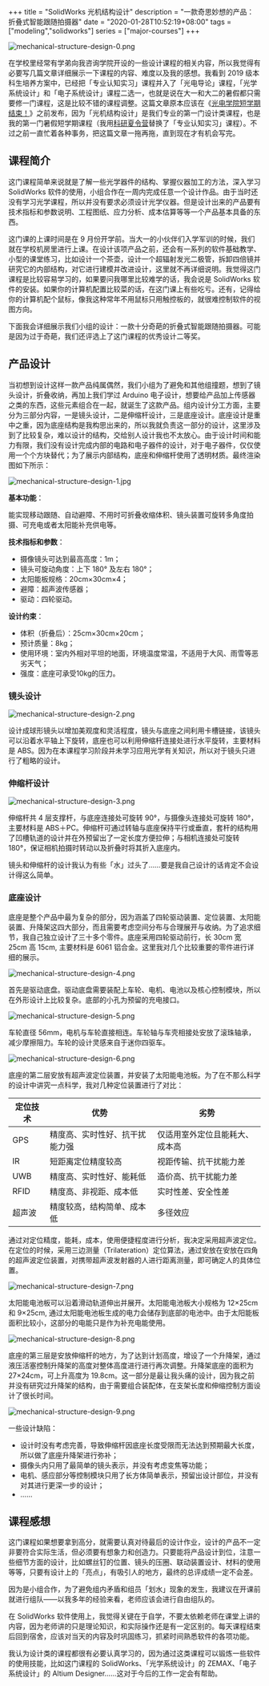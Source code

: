 +++
title = "SolidWorks 光机结构设计"
description = "一款奇思妙想的产品：折叠式智能跟随拍摄器"
date = "2020-01-28T10:52:19+08:00"
tags = ["modeling","solidworks"]
series = ["major-courses"]
+++

![mechanical-structure-design-0.png](/images/mechanical-structure-design-0.png)

在学校里经常有学弟向我咨询学院开设的一些设计课程的相关内容，所以我觉得有必要写几篇文章详细展示一下课程的内容、难度以及我的感想。我看到 2019 级本科生培养方案中，已经把「专业认知实习」课程并入了「光电导论」课程，「光学系统设计」和「电子系统设计」课程二选一，也就是说在大一和大二的暑假都只需要修一门课程，这是比较不错的课程调整。这篇文章原本应该在《[光电学院短学期结束！](/study/optics/opt-short-term-2019/)》之前发布，因为「光机结构设计」是我们专业的第一门设计类课程，也是我的第一门暑假短学期课程（我用[科研夏令营](/life/school/science-summer-camp-in-japan/)替换了「专业认知实习」课程）。不过之前一直忙着各种事务，把这篇文章一拖再拖，直到现在才有机会写完。

## 课程简介

这门课程简单来说就是了解一些光学器件的结构、掌握仪器加工的方法，深入学习 SolidWorks 软件的使用，小组合作在一周内完成任意一个设计作品。由于当时还没有学习光学课程，所以并没有要求必须设计光学仪器。但是设计出来的产品要有技术指标和参数说明、工程图纸、应力分析、成本估算等等一个产品基本具备的东西。

这门课的上课时间是在 9 月份开学前。当大一的小伙伴们入学军训的时候，我们就在学校机房里进行上课。在设计该项产品之前，还会有一系列的软件基础教学、小型的课堂练习，比如设计一个茶壶，设计一个超辐射发光二极管，拆卸四倍镜并研究它的内部结构，对它进行建模并改进设计，这里就不再详细说明。我觉得这门课程是比较容易学习的，如果要问我哪里比较难学的话，我会说是 SolidWorks 软件的安装。如果你的计算机配置比较菜的话，在这门课上有些吃亏。还有，记得给你的计算机配个鼠标，像我这种常年不用鼠标只用触控板的，就很难控制软件的视图方向。

下面我会详细展示我们小组的设计：一款十分奇葩的折叠式智能跟随拍摄器。可能是因为过于奇葩，我们还评选上了这门课程的优秀设计二等奖。

## 产品设计

当初想到设计这样一款产品纯属偶然，我们小组为了避免和其他组撞题，想到了镜头设计，折叠收纳，再加上我们学过 Arduino 电子设计，想要给产品加上传感器之类的东西，这些元素组合在一起，就诞生了这款产品。组内设计分工方面，主要分为三部分内容，一是镜头设计，二是伸缩杆设计，三是底座设计。底座设计是重中之重，因为底座结构是我构思出来的，所以我就负责这一部分的设计，这里涉及到了比较复杂，难以设计的结构，交给别人设计我也不太放心。由于设计时间和能力有限，我们没有设计完成内部的电路和电子器件的设计，对于电子器件，仅仅使用一个个方块替代；为了展示内部结构，底座和伸缩杆使用了透明材质。最终渲染图如下所示：

![mechanical-structure-design-1.jpg](/images/mechanical-structure-design-1.jpg)

**基本功能**：

能实现移动跟随、自动避障、不用时可折叠收缩体积、镜头装置可旋转多角度拍摄、可充电或者太阳能补充供电等。

**技术指标和参数**：

+ 摄像镜头可达到最高高度：1m；
+ 镜头可旋动角度：上下 180° 及左右 180°；
+ 太阳能板规格：20cm×30cm×4；
+ 避障：超声波传感器；
+ 驱动：四轮驱动。

**设计约束**：

+ 体积（折叠后）：25cm×30cm×20cm；
+ 预计质量：8kg；
+ 使用环境：室内外相对平坦的地面，环境温度常温，不适用于大风、雨雪等恶劣天气；
+ 强度：底座可承受10kg的压力。

### 镜头设计

![mechanical-structure-design-2.png](/images/mechanical-structure-design-2.png "镜头")

设计成球形镜头以增加美观度和灵活程度，镜头与底座之间利用卡槽链接，该镜头可以沿着水平轴上下旋转，底座也可以利用伸缩杆连接处进行水平旋转，主要材料是 ABS。因为在本课程学习阶段并未学习应用光学有关知识，所以对于镜头只进行了粗略的设计。

### 伸缩杆设计

![mechanical-structure-design-3.png](/images/mechanical-structure-design-3.png "伸缩杆")

伸缩杆共 4 层支撑杆，与底座连接处可旋转 90°，与摄像头连接处可旋转 180°，主要材料是 ABS＋PC。伸缩杆可通过转轴与底座保持平行或垂直，套杆的结构用了凹槽轨道的设计并在外预留出了一定长度方便拉伸；与相机连接处可旋转 180°，保证相机拍摄时转动以及折叠时将其折入底座内。

镜头和伸缩杆的设计我认为有些「水」过头了……要是我自己设计的话肯定不会设计得这么简单。

### 底座设计

底座是整个产品中最为复杂的部分，因为涵盖了四轮驱动装置、定位装置、太阳能装置、升降架这四大部分，而且需要考虑空间分布与合理展开与收纳。为了追求细节，我自己独立设计了三十多个零件。底座采用四轮驱动前行，长 30cm 宽 25cm 高 15cm, 主要材料是 6061 铝合金。这里我对几个比较重要的零件进行详细的展示。

![mechanical-structure-design-4.png](/images/mechanical-structure-design-4.png "底座零件")

首先是驱动底盘。驱动底盘需要装配上车轮、电机、电池以及核心控制模块，所以在外形设计上比较复杂。底部的小孔为预留的充电接口。

![mechanical-structure-design-5.png](/images/mechanical-structure-design-5.png "驱动底盘")

车轮直径 56mm，电机与车轮直接相连。车轮轴与车壳相接处安放了滚珠轴承，减少摩擦阻力。车轮的设计灵感来自于迷你四驱车。

![mechanical-structure-design-6.png](/images/mechanical-structure-design-6.png "车轮")

底座的第二层安放有超声波定位装置，并安装了太阳能电池板。为了在不那么科学的设计中讲究一点科学，我对几种定位装置进行了对比：

| 定位技术 |             优势             |             劣势            |
|---------|------------------------------|-----------------------------|
|   GPS   | 精度高、实时性好、抗干扰能力强 | 仅适用室外定位且能耗大、成本高 |
|   IR    |       短距离定位精度较高      |     视距传输、抗干扰能力差    |
|   UWB   |    精度高、实时性好、能耗低    |      造价高、抗干扰能力差     |
|   RFID  |     精度高、非视距、成本低     |       实时性差、安全性差     |
|  超声波  |   精度较高，结构简单、成本低   |            多径效应         |

通过对定位精度，能耗，成本，使用便捷程度进行分析，我决定采用超声波定位。在定位的时候，采用三边测量（Trilateration）定位算法，通过安放在安放在四角的超声波定位装置，对携带超声波发射器的人进行距离测量，即可确定人的具体位置。

![mechanical-structure-design-7.png](/images/mechanical-structure-design-7.png "超声波定位模块")

太阳能电池板可以沿着滑动轨道伸出并展开。太阳能电池板大小规格为 12×25cm 和 9×25cm, 通过太阳能电池板生成的电力会储存到底部的电池中。由于太阳能板面积比较小，这部分的电能只是作为补充电能使用。

![mechanical-structure-design-8.png](/images/mechanical-structure-design-8.png "太阳能电池板")

底座的第三层是安放伸缩杆的地方，为了达到计划高度，增设了一个升降架，通过液压活塞控制升降架的高度对整体高度进行进行再次调整。升降架底座的面积为 27×24cm，可上升高度为 19.8cm。这一部分是最让我头痛的设计，因为我之前并没有研究过升降架的结构，由于需要组合装配体，在支架长度和伸缩控制方面设计了很长时间。

![mechanical-structure-design-9.png](/images/mechanical-structure-design-9.png "升降架")

一些设计缺陷：

+ 设计时没有考虑完善，导致伸缩杆因底座长度受限而无法达到预期最大长度，所以做了底座升降架进行弥补；
+ 摄像头内只用了最简单的镜头表示，并没有考虑变焦等功能；
+ 电机、感应部分等控制模块只用了长方体简单表示，预留出设计部位，并没有对其进行更深一步的设计；
+ ……

## 课程感想

这门课程如果想要拿到高分，就需要认真对待最后的设计作业，设计的产品不一定非要符合实际生活，但必须要有想象力和创造力。只要能将产品设计到位，注意一些细节方面的设计，比如螺丝钉的位置、镜头的压圈、联动装置设计、材料的使用等等，只要有设计上的「亮点」，有吸引人的地方，最终的总评成绩一定不会差。

因为是小组合作，为了避免组内矛盾和组员「划水」现象的发生，我建议在开课前就进行组队——以我多年的经验来看，老师应该会进行自由组队的。

在 SolidWorks 软件使用上，我觉得关键在于自学，不要太依赖老师在课堂上讲的内容，因为老师讲的只是理论知识，和实际操作还是有一定区别的。每天课程结束后回到宿舍，应该对当天的内容及时巩固练习，抓紧时间熟悉软件的各项功能。

我认为设计类的课程都很有必要认真学习的，因为通过这类课程可以锻炼一些软件的使用技能，比如这门课程的 SolidWorks、「光学系统设计」的 ZEMAX、「电子系统设计」的 Altium Designer……这对于今后的工作一定会有帮助。